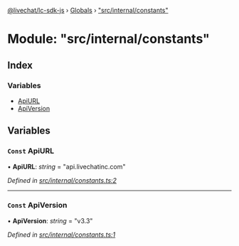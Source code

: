 [@livechat/lc-sdk-js](../README.md) › [Globals](../globals.md) › ["src/internal/constants"](_src_internal_constants_.md)

# Module: "src/internal/constants"

## Index

### Variables

* [ApiURL](_src_internal_constants_.md#const-apiurl)
* [ApiVersion](_src_internal_constants_.md#const-apiversion)

## Variables

### `Const` ApiURL

• **ApiURL**: *string* = "api.livechatinc.com"

*Defined in [src/internal/constants.ts:2](https://github.com/livechat/lc-sdk-js/blob/ce4846a/src/internal/constants.ts#L2)*

___

### `Const` ApiVersion

• **ApiVersion**: *string* = "v3.3"

*Defined in [src/internal/constants.ts:1](https://github.com/livechat/lc-sdk-js/blob/ce4846a/src/internal/constants.ts#L1)*
